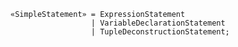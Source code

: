 <!-- This file is generated automatically by infrastructure scripts. Please don't edit by hand. -->

```{ .ebnf .slang-ebnf #SimpleStatement }
«SimpleStatement» = ExpressionStatement
                  | VariableDeclarationStatement
                  | TupleDeconstructionStatement;
```
